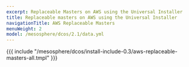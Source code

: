 ```yaml
---
excerpt: Replaceable Masters on AWS using the Universal Installer
title: Replaceable masters on AWS using the Universal Installer
navigationTitle: AWS Replaceable Masters
menuWeight: 2
model: /mesosphere/dcos/2.1/data.yml
---
```


{{{ include "/mesosphere/dcos/install-include-0.3/aws-replaceable-masters-all.tmpl" }}}

